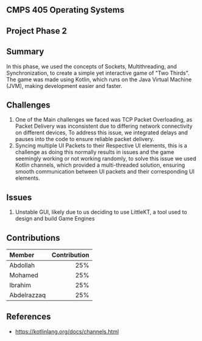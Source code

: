 ## CMPS 405 Operating Systems
## Project Phase 2

## Summary
In this phase, we used the concepts of Sockets, Multithreading, and Synchronization, to create a simple yet interactive game of "Two Thirds".
The game was made using Kotlin, which runs on the Java Virtual Machine (JVM), making development easier and faster.

## Challenges
1. One of the Main challenges we faced was TCP Packet Overloading, as Packet Delivery was inconsistent due to differing network connectivity on different devices, To address this issue, we integrated delays and pauses into the code to ensure reliable packet delivery.
2. Syncing multiple UI Packets to their Respective UI elements, this is a challenge as doing this normally results in issues and the game seemingly working or not working randomly, to solve this issue we used Kotlin channels, which provided a multi-threaded solution, ensuring smooth communication between UI packets and their corresponding UI elements.

## Issues
1. Unstable GUI, likely due to us deciding to use LittleKT, a tool used to design and build Game Engines

## Contributions
| Member | Contribution |
| :----- | ---------: |
| Abdollah | 25% |
| Mohamed | 25% |
| Ibrahim | 25% |
| Abdelrazzaq | 25% |

## References
- https://kotlinlang.org/docs/channels.html

